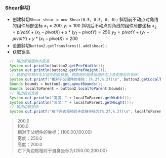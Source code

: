 ### Shear斜切

* 创建斜切`Shear shear = new Shear(0.5, 0.5, 0, 0);`
  斜切前不动点对角线的组件局部坐标
  $x_1 = 200, y_1 = 100$
  斜切后不动点对角线的组件局部坐标
  $x_2 = pivotX + (x_1 - pivotX) + x * (y_1 - pivotY) = 250$
  $y_2 = pivotY + (y_1 - pivotY) + y * (x_1 - pivotX) = 200$
* 设置斜切`button2.getTransforms().add(shear);`
* 获取宽高
  
```java
  // 输出原始组件的宽高  
  System.out.println(button2.getPrefWidth());  
  System.out.println(button2.getPrefHeight());  
  // 获取组件相对与父组件的位移量，获取到的是原始组件左上角变换后的坐标  
  System.out.printf("相对于父组件的坐标：(%.2f,%.2f)\n", button2.getLocalToParentTransform().getTx(), button2.getLocalToParentTransform().getTy());  
  Bounds bounds = button2.getLayoutBounds();  
  Bounds localToParent = button2.localToParent(bounds);  
  // 输出目视宽高  
  System.out.println("宽度：" + localToParent.getWidth());  
  System.out.println("高度：" + localToParent.getHeight());  
  // 输出边框坐标  
  System.out.printf("右下角边框相对于自身坐标为(%.2f,%.2f)\n", localToParent.getMaxX() - localToParent.getMinX(), localToParent.getMaxY() - localToParent.getMinY());
```
  
> 200.0  
> 100.0  
> 相对于父组件的坐标：(100.00,100.00)  
> 宽度：250.0  
> 高度：200.0  
> 右下角边框相对于自身坐标为(250.00,200.00)  